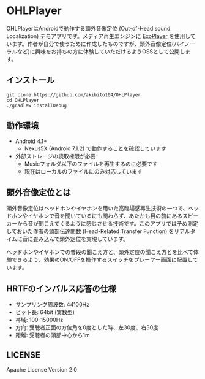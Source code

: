 OHLPlayer
===

OHLPlayerはAndroidで動作する頭外音像定位 (Out-of-Head sound Localization) デモアプリです。メディア再生エンジンに [ExoPlayer](https://github.com/google/ExoPlayer) を使用しています。作者が自分で使うために作成したものですが、頭外音像定位(バイノーラルなど)に興味をお持ちの方に体験していただけるようOSSとして公開します。

## インストール

```
git clone https://github.com/akihito104/OHLPlayer
cd OHLPlayer
./gradlew installDebug
```

## 動作環境

- Android 4.1+
    - Nexus5X (Android 7.1.2) で動作することを確認しています
- 外部ストレージの読取権限が必要
    - Musicフォルダ以下のファイルを再生するのに必要です
    - 現在はローカルのファイルにのみ対応しています

## 頭外音像定位とは

頭外音像定位はヘッドホンやイヤホンを用いた高臨場感再生技術の一つで、ヘッドホンやイヤホンで音を聞いているにも関わらず、あたかも目の前にあるスピーカーから音が聞こえてくるように感じさせる技術です。このアプリでは予め測定しておいた作者の頭部伝達関数 (Head-Related Transfer Function) をリアルタイムに音に畳み込んで頭外定位を実現しています。

ヘッドホンやイヤホンでの普段の聞こえ方と、頭外定位の聞こえ方とを比べて体験できるよう、効果のON/OFFを操作するスイッチをプレーヤー画面に配置しています。

## HRTFのインパルス応答の仕様

- サンプリング周波数: 44100Hz
- ビット長: 64bit (実数型)
- 帯域: 100-15000Hz
- 方向: 受聴者正面の方位角を0度とした時、左30度、右30度
- 距離: 受聴者の頭部中心から1m

## LICENSE

Apache License Version 2.0
